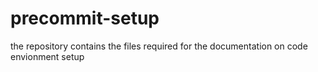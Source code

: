 # precommit-setup
the repository contains the files required for the documentation on code envionment setup

